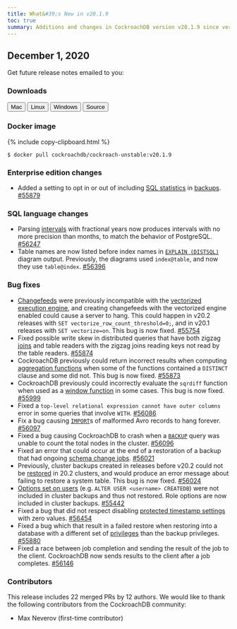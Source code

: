 ```yaml
---
title: What&#39;s New in v20.1.9
toc: true
summary: Additions and changes in CockroachDB version v20.1.9 since version v20.1.8
---
```


## December 1, 2020

Get future release notes emailed to you:

<div class="hubspot-install-form install-form-1 clearfix">
    <script>
        hbspt.forms.create({
            css: '',
            cssClass: 'install-form',
            portalId: '1753393',
            formId: '39686297-81d2-45e7-a73f-55a596a8d5ff',
            formInstanceId: 1,
            target: '.install-form-1'
        });
    </script>
</div>

### Downloads

<div id="os-tabs" class="clearfix">
    <a href="https://binaries.cockroachdb.com/cockroach-v20.1.9.darwin-10.9-amd64.tgz"><button id="mac" data-eventcategory="mac-binary-release-notes">Mac</button></a>
    <a href="https://binaries.cockroachdb.com/cockroach-v20.1.9.linux-amd64.tgz"><button id="linux" data-eventcategory="linux-binary-release-notes">Linux</button></a>
    <a href="https://binaries.cockroachdb.com/cockroach-v20.1.9.windows-6.2-amd64.zip"><button id="windows" data-eventcategory="windows-binary-release-notes">Windows</button></a>
    <a href="https://binaries.cockroachdb.com/cockroach-v20.1.9.src.tgz"><button id="source" data-eventcategory="source-release-notes">Source</button></a>
</div>

### Docker image

{% include copy-clipboard.html %}
~~~shell
$ docker pull cockroachdb/cockroach-unstable:v20.1.9
~~~


### Enterprise edition changes

- Added a setting to opt in or out of including [SQL statistics](../v20.1/create-statistics.html) in [backups](../v20.1/backup.html). [#55879][#55879]

### SQL language changes

- Parsing [intervals](../v20.1/interval.html) with fractional years now produces intervals with no more precision than months, to match the behavior of PostgreSQL. [#56247][#56247]
- Table names are now listed before index names in [`EXPLAIN (DISTSQL)`](../v20.1/explain.html) diagram output. Previously, the diagrams used `index@table`, and now they use `table@index`. [#56396][#56396]

### Bug fixes

- [Changefeeds](../v20.1/changefeed-for.html) were previously incompatible with the [vectorized execution engine](../v20.1/vectorized-execution.html), and creating changefeeds with the vectorized engine enabled could cause a server to hang. This could happen in v20.2 releases with `SET vectorize_row_count_threshold=0;`, and in v20.1 releases with `SET vectorize=on`. This bug is now fixed. [#55754][#55754]
- Fixed possible write skew in distributed queries that have both zigzag [joins](../v20.1/joins.html) and table readers with the zigzag joins reading keys not read by the table readers. [#55874][#55874]
- CockroachDB previously could return incorrect results when computing [aggregation functions](../v20.1/functions-and-operators.html#aggregate-functions) when some of the functions contained a `DISTINCT` clause and some did not. This bug is now fixed. [#55873][#55873]
- CockroachDB previously could incorrectly evaluate the `sqrdiff` function when used as a [window function](../v20.1/functions-and-operators.html#window-functions) in some cases. This bug is now fixed. [#55999][#55999]
- Fixed a `top-level relational expression cannot have outer columns` error in some queries that involve `WITH`. [#56086][#56086]
- Fix a bug causing [`IMPORT`](../v20.1/import.html)s of malformed Avro records to hang forever. [#56097][#56097]
- Fixed a bug causing CockroachDB to crash when a [`BACKUP`](../v20.1/backup.html) query was unable to count the total nodes in the cluster. [#56096][#56096]
- Fixed an error that could occur at the end of a restoration of a backup that had ongoing [schema change jobs](../v20.1/online-schema-changes.html). [#56021][#56021]
- Previously, cluster backups created in releases before v20.2 could not be [restored](../v20.1/restore.html) in 20.2 clusters, and would produce an error message about failing to restore a system table. This bug is now fixed. [#56024][#56024]
- [Options set on users](../v20.1/alter-user.html) (e.g. `ALTER USER <username> CREATEDB`) were not included in cluster backups and thus not restored. Role options are now included in cluster backups. [#55442][#55442]
- Fixed a bug that did not respect disabling [protected timestamp settings](../v20.1/cluster-settings.html) with zero values. [#56454][#56454]
- Fixed a bug which that result in a failed restore when restoring into a database with a different set of [privileges](../v20.1/authorization.html) than the backup privileges. [#55880][#55880]
- Fixed a race between job completion and sending the result of the job to the client. CockroachDB now sends results to the client after a job completes. [#56146][#56146]


### Contributors

This release includes 22 merged PRs by 12 authors.
We would like to thank the following contributors from the CockroachDB community:

- Max Neverov (first-time contributor)

[#55442]: https://github.com/cockroachdb/cockroach/pull/55442
[#55754]: https://github.com/cockroachdb/cockroach/pull/55754
[#55873]: https://github.com/cockroachdb/cockroach/pull/55873
[#55874]: https://github.com/cockroachdb/cockroach/pull/55874
[#55879]: https://github.com/cockroachdb/cockroach/pull/55879
[#55880]: https://github.com/cockroachdb/cockroach/pull/55880
[#55999]: https://github.com/cockroachdb/cockroach/pull/55999
[#56021]: https://github.com/cockroachdb/cockroach/pull/56021
[#56024]: https://github.com/cockroachdb/cockroach/pull/56024
[#56086]: https://github.com/cockroachdb/cockroach/pull/56086
[#56096]: https://github.com/cockroachdb/cockroach/pull/56096
[#56097]: https://github.com/cockroachdb/cockroach/pull/56097
[#56146]: https://github.com/cockroachdb/cockroach/pull/56146
[#56247]: https://github.com/cockroachdb/cockroach/pull/56247
[#56396]: https://github.com/cockroachdb/cockroach/pull/56396
[#56454]: https://github.com/cockroachdb/cockroach/pull/56454

